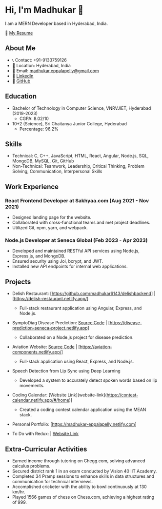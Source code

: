 # Hi, I'm Madhukar 👋
I am a MERN Developer based in Hyderabad, India.

📄 [My Resume](https://drive.google.com/file/d/1LNz7LlnD2ZvqaopJoTUrVVRBrEM0MMSK/view?usp=drive_link)

## About Me
- 📞 Contact: +91-9133759126
- 📍 Location: Hyderabad, India
- 📧 Email: [madhukar.eppalapelly@gmail.com](mailto:madhukar.eppalapelly@gmail.com)
- 🔗 [LinkedIn](https://www.linkedin.com/in/madhukar-eppalapelly-b31197191/)
- 📂 [GitHub](https://github.com/madhukar6143)

## Education
- Bachelor of Technology in Computer Science, VNRVJIET, Hyderabad (2019-2023)
  - CGPA: 8.02/10
- 10+2 (Science), Sri Chaitanya Junior College, Hyderabad
  - Percentage: 96.2%

## Skills
- Technical: C, C++, JavaScript, HTML, React, Angular, Node.js, SQL, MongoDB, MySQL, Git, GitHub
- Non-Technical: Teamwork, Leadership, Critical Thinking, Problem Solving, Communication, Interpersonal Skills

## Work Experience
### React Frontend Developer at Sakhyaa.com (Aug 2021 - Nov 2021)
- Designed landing page for the website.
- Collaborated with cross-functional teams and met project deadlines.
- Utilized Git, npm, yarn, and webpack.

### Node.js Developer at Seneca Global (Feb 2023 - Apr 2023)
- Developed and maintained RESTful API services using Node.js, Express.js, and MongoDB.
- Ensured security using Joi, bcrypt, and JWT.
- Installed new API endpoints for internal web applications.

## Projects
- Delish Restaurant: [https://github.com/madhukar6143/delishbackend] | [https://delish-restaurant.netlify.app/]
  - Full-stack restaurant application using Angular, Express, and Node.js.

- SymptoDiag Disease Prediction: [Source Code](source-code-link) | [https://disease-prediction-seneca-project.netlify.app]
  - Collaborated on a Node.js project for disease prediction.

- Aviation Website: [Source Code](source-code-link) | [https://aviation-components.netlify.app/]
  - Full-stack  application using React, Express, and Node.js.

- Speech Detection from Lip Sync using Deep Learning
  - Developed a system to accurately detect spoken words based on lip movements.

- Coding Calendar: [Website Link](website-link](https://contest-calendar.netlify.app/#/home)]
  - Created a coding contest calendar application using the MEAN stack.

- Personal Portfolio: [https://madhukar-eppalapelly.netlify.com]

- To Do with Redux: | [Website Link](website-link)

## Extra-Curricular Activities
- Earned income through tutoring on Chegg.com, solving advanced calculus problems.
- Secured district rank 1 in an exam conducted by Vision 40 IIT Academy.
- Completed 34 Pramp sessions to enhance skills in data structures and communication for technical interviews.
- Accomplished cricketer with the ability to bowl continuously at 130 km/hr.
- Played 1566 games of chess on Chess.com, achieving a highest rating of 999.
